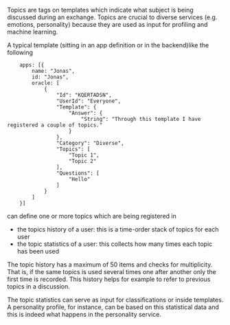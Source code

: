 
Topics are tags on templates which indicate what subject is being discussed during an exchange. Topics are crucial to diverse services (e.g. emotions, personality) because they are used as input for profiling and machine learning.

A typical template (sitting in an app definition or in the backend)like the following

        apps: [{
            name: "Jonas",
            id: "Jonas",
            oracle: [
                {
                    "Id": "KQERTADSN",
                    "UserId": "Everyone",
                    "Template": {
                        "Answer": {
                            "String": "Through this template I have registered a couple of topics."
                        }
                    },
                    "Category": "Diverse",
                    "Topics": [
                        "Topic 1", 
                        "Topic 2"
                    ],
                    "Questions": [
                        "Hello"
                    ]
                }
            ]
        }]

can define one or more topics which are being registered in 
        
- the topics history of a user: this is a time-order stack of topics for each user
- the topic statistics of a user: this collects how many times each topic has been used
 
 The topic history has a maximum of 50 items and checks for multiplicity. That is, if the same topics is used several times one after another only the first time is recorded. This history helps for example to refer to previous topics in a discussion.
 
 The topic statistics can serve as input for classifications or inside templates. A personality profile, for instance, can be based on this statistical data and this is indeed what happens in the personality service.
 
 